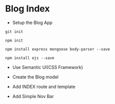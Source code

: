 # Blog Index

- Setup the Blog App

`git init`

`npm init`

`npm install express mongoose body-parser --save`

`npm install ejs --save`

- Use Semantic UI(CSS Framework)


- Create the Blog model
- Add INDEX route and template
- Add Simple Nov Bar